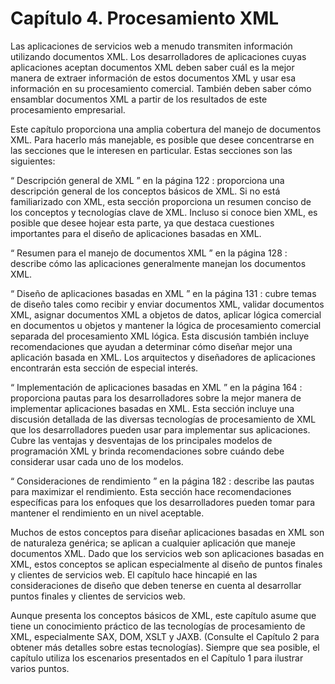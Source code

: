 # Capítulo 4. Procesamiento XML
Las aplicaciones de servicios web a menudo transmiten información utilizando documentos XML. Los desarrolladores de aplicaciones cuyas aplicaciones aceptan documentos XML deben saber cuál es la mejor manera de extraer información de estos documentos XML y usar esa información en su procesamiento comercial. También deben saber cómo ensamblar documentos XML a partir de los resultados de este procesamiento empresarial.

Este capítulo proporciona una amplia cobertura del manejo de documentos XML. Para hacerlo más manejable, es posible que desee concentrarse en las secciones que le interesen en particular. Estas secciones son las siguientes:

“ Descripción general de XML ” en la página 122 : proporciona una descripción general de los conceptos básicos de XML. Si no está familiarizado con XML, esta sección proporciona un resumen conciso de los conceptos y tecnologías clave de XML. Incluso si conoce bien XML, es posible que desee hojear esta parte, ya que destaca cuestiones importantes para el diseño de aplicaciones basadas en XML.

“ Resumen para el manejo de documentos XML ” en la página 128 : describe cómo las aplicaciones generalmente manejan los documentos XML.

“ Diseño de aplicaciones basadas en XML ” en la página 131 : cubre temas de diseño tales como recibir y enviar documentos XML, validar documentos XML, asignar documentos XML a objetos de datos, aplicar lógica comercial en documentos u objetos y mantener la lógica de procesamiento comercial separada del procesamiento XML lógica. Esta discusión también incluye recomendaciones que ayudan a determinar cómo diseñar mejor una aplicación basada en XML. Los arquitectos y diseñadores de aplicaciones encontrarán esta sección de especial interés.

“ Implementación de aplicaciones basadas en XML ” en la página 164 : proporciona pautas para los desarrolladores sobre la mejor manera de implementar aplicaciones basadas en XML. Esta sección incluye una discusión detallada de las diversas tecnologías de procesamiento de XML que los desarrolladores pueden usar para implementar sus aplicaciones. Cubre las ventajas y desventajas de los principales modelos de programación XML y brinda recomendaciones sobre cuándo debe considerar usar cada uno de los modelos.

“ Consideraciones de rendimiento ” en la página 182 : describe las pautas para maximizar el rendimiento. Esta sección hace recomendaciones específicas para los enfoques que los desarrolladores pueden tomar para mantener el rendimiento en un nivel aceptable.

Muchos de estos conceptos para diseñar aplicaciones basadas en XML son de naturaleza genérica; se aplican a cualquier aplicación que maneje documentos XML. Dado que los servicios web son aplicaciones basadas en XML, estos conceptos se aplican especialmente al diseño de puntos finales y clientes de servicios web. El capítulo hace hincapié en las consideraciones de diseño que deben tenerse en cuenta al desarrollar puntos finales y clientes de servicios web.

Aunque presenta los conceptos básicos de XML, este capítulo asume que tiene un conocimiento práctico de las tecnologías de procesamiento de XML, especialmente SAX, DOM, XSLT y JAXB. (Consulte el Capítulo 2 para obtener más detalles sobre estas tecnologías). Siempre que sea posible, el capítulo utiliza los escenarios presentados en el Capítulo 1 para ilustrar varios puntos.

